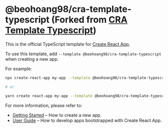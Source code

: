 # @beohoang98/cra-template-typescript (Forked from [CRA Template Typescript](https://github.com/facebook/create-react-app/packages/cra-template-typescript))

This is the official TypeScript template for [Create React App](https://github.com/facebook/create-react-app).

To use this template, add `--template @beohoang98/cra-template-typescript` when creating a new app.

For example:

```sh
npx create-react-app my-app --template @beohoang98/cra-template-typescript

# or

yarn create react-app my-app --template @beohoang98/cra-template-typescript
```

For more information, please refer to:

- [Getting Started](https://create-react-app.dev/docs/getting-started) – How to create a new app.
- [User Guide](https://create-react-app.dev) – How to develop apps bootstrapped with Create React App.
